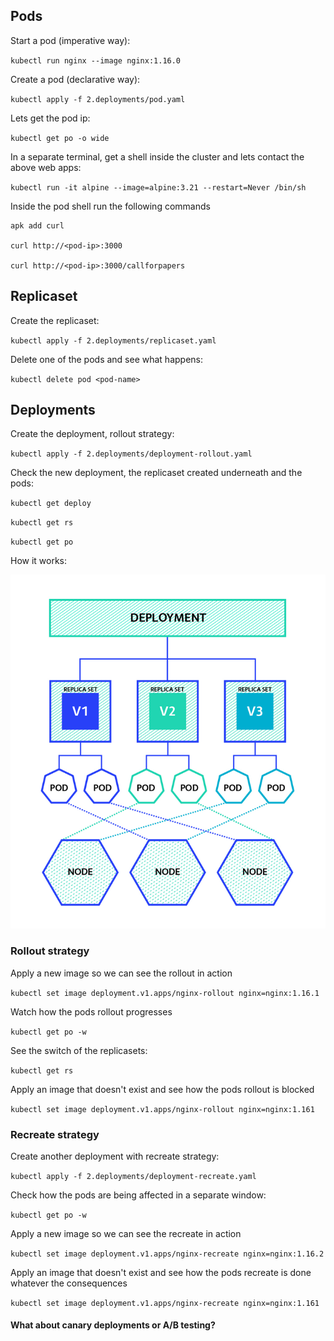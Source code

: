 ## Pods

Start a pod (imperative way):

`kubectl run nginx --image nginx:1.16.0`

Create a pod (declarative way):

`kubectl apply -f 2.deployments/pod.yaml`

Lets get the pod ip: 

`kubectl get po -o wide`

In a separate terminal, get a shell inside the cluster and lets contact the above web apps:

`kubectl run -it alpine --image=alpine:3.21 --restart=Never /bin/sh`

Inside the pod shell run the following commands

    apk add curl

    curl http://<pod-ip>:3000

    curl http://<pod-ip>:3000/callforpapers


## Replicaset

Create the replicaset:

`kubectl apply -f 2.deployments/replicaset.yaml`

Delete one of the pods and see what happens: 

`kubectl delete pod <pod-name>`


## Deployments

Create the deployment, rollout strategy:

`kubectl apply -f 2.deployments/deployment-rollout.yaml`

Check the new deployment, the replicaset created underneath and the pods:

`kubectl get deploy`

`kubectl get rs`

`kubectl get po`

How it works: 

![Kubernetes deployment](k8s-deployment.png "Deployment")


### Rollout strategy

Apply a new image so we can see the rollout in action

`kubectl set image deployment.v1.apps/nginx-rollout nginx=nginx:1.16.1`

Watch how the pods rollout progresses

`kubectl get po -w`

See the switch of the replicasets:

`kubectl get rs`

Apply an image that doesn't exist and see how the pods rollout is blocked

`kubectl set image deployment.v1.apps/nginx-rollout nginx=nginx:1.161`


### Recreate strategy

Create another deployment with recreate strategy:

`kubectl apply -f 2.deployments/deployment-recreate.yaml`

Check how the pods are being affected in a separate window:

`kubectl get po -w`

Apply a new image so we can see the recreate in action

`kubectl set image deployment.v1.apps/nginx-recreate nginx=nginx:1.16.2`

Apply an image that doesn't exist and see how the pods recreate is done whatever the consequences

`kubectl set image deployment.v1.apps/nginx-recreate nginx=nginx:1.161`

#### What about canary deployments or A/B testing?